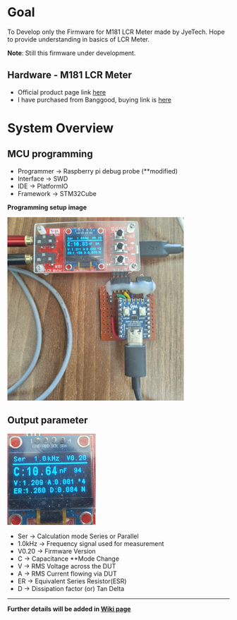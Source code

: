 # Goal
   To Develop only the Firmware for M181 LCR Meter made by JyeTech. Hope to provide understanding in basics of LCR Meter.

**Note**: Still this firmware under development.

## Hardware - M181 LCR Meter 
- Official product page link [here](https://jyetech.com/m181-lcr-meter/)
- I have purchased from Banggood, buying link is [here](https://www.banggood.in/Jyetech-M181-LCR-Meter-18101K-DIY-Kit-100Hz-1KHz-Test-Frequency-High-precision-Small-Value-Inductance-Resistance-and-Capacitance-Measurement-Module-reviews-p2017117.html)

# System Overview
## MCU programming
- Programmer → Raspberry pi debug probe (**modified)
- Interface  → SWD
- IDE        → PlatformIO
- Framework  → STM32Cube

**Programming setup image**

<img src="docs/LCR_Meter_Program_Setup.jpg" alt="image" style="width:400px;height:auto;">

## Output parameter
<img src="docs/output_fw-v0_20.jpg" alt="image" style="width:200px;height:auto;">

* Ser → Calculation mode Series or Parallel
* 1.0kHz → Frequency signal used for measurement
* V0.20 → Firmware Version
* C → Capacitance **Mode Change
* V → RMS Voltage across the DUT
* A → RMS Current flowing via DUT
* ER → Equivalent Series Resistor(ESR)
* D → Dissipation factor (or) Tan Delta


***
 **Further details will be added in [Wiki page](https://docs.jaidb.in/m181_lcr/Home/)**
